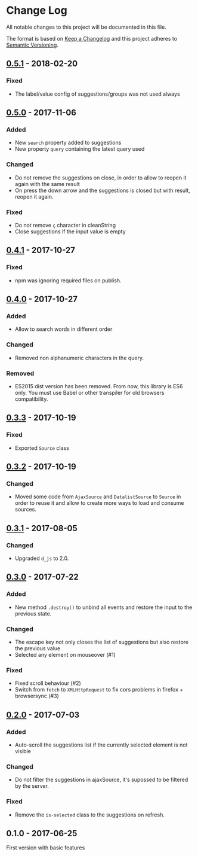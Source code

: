 # Change Log

All notable changes to this project will be documented in this file.

The format is based on [Keep a Changelog](http://keepachangelog.com/) 
and this project adheres to [Semantic Versioning](http://semver.org/).

## [0.5.1] - 2018-02-20

### Fixed

- The label/value config of suggestions/groups was not used always

## [0.5.0] - 2017-11-06

### Added

- New `search` property added to suggestions
- New property `query` containing the latest query used

### Changed

- Do not remove the suggestions on close, in order to allow to reopen it again with the same result
- On press the down arrow and the suggestions is closed but with result, reopen it again.

### Fixed

- Do not remove `ç` character in cleanString
- Close suggestions if the input value is empty

## [0.4.1] - 2017-10-27

### Fixed

- npm was ignoring required files on publish.

## [0.4.0] - 2017-10-27

### Added

- Allow to search words in different order

### Changed

- Removed non alphanumeric characters in the query.

### Removed

- ES2015 dist version has been removed. From now, this library is ES6 only. You must use Babel or other transpiler for old browsers compatibility.

## [0.3.3] - 2017-10-19

### Fixed

- Exported `Source` class

## [0.3.2] - 2017-10-19

### Changed

- Moved some code from `AjaxSource` and `DatalistSource` to `Source` in order to reuse it and allow to create more ways to load and consume sources.

## [0.3.1] - 2017-08-05

### Changed

- Upgraded `d_js` to 2.0.

## [0.3.0] - 2017-07-22

### Added

- New method `.destroy()` to unbind all events and restore the input to the previous state.

### Changed

- The escape key not only closes the list of suggestions but also restore the previous value
- Selected any element on mouseover (#1)

### Fixed

- Fixed scroll behaviour (#2)
- Switch from `fetch` to `XMLHttpRequest` to fix cors problems in firefox + browsersync (#3)

## [0.2.0] - 2017-07-03

### Added

- Auto-scroll the suggestions list if the currently selected element is not visible

### Changed

- Do not filter the suggestions in ajaxSource, it's supossed to be filtered by the server.

### Fixed

- Remove the `is-selected` class to the suggestions on refresh.

## 0.1.0 - 2017-06-25

First version with basic features

[0.5.1]: https://github.com/progressive-web-components/suggestions/compare/v0.5.0...v0.5.1
[0.5.0]: https://github.com/progressive-web-components/suggestions/compare/v0.4.1...v0.5.0
[0.4.1]: https://github.com/progressive-web-components/suggestions/compare/v0.4.0...v0.4.1
[0.4.0]: https://github.com/progressive-web-components/suggestions/compare/v0.3.3...v0.4.0
[0.3.3]: https://github.com/progressive-web-components/suggestions/compare/v0.3.2...v0.3.3
[0.3.2]: https://github.com/progressive-web-components/suggestions/compare/v0.3.1...v0.3.2
[0.3.1]: https://github.com/progressive-web-components/suggestions/compare/v0.3.0...v0.3.1
[0.3.0]: https://github.com/progressive-web-components/suggestions/compare/v0.2.0...v0.3.0
[0.2.0]: https://github.com/progressive-web-components/suggestions/compare/v0.1.0...v0.2.0
